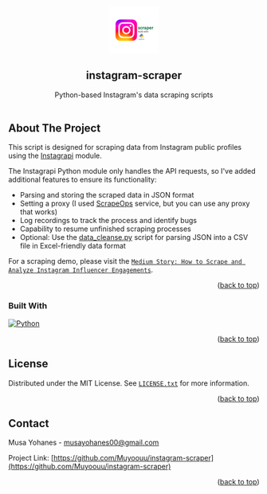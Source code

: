
<a name="readme-top"></a>

<!-- PROJECT SHIELDS -->
<!--
*** I'm using markdown "reference style" links for readability.
*** Reference links are enclosed in brackets [ ] instead of parentheses ( ).
*** See the bottom of this document for the declaration of the reference variables
*** for contributors-url, forks-url, etc. This is an optional, concise syntax you may use.
*** https://www.markdownguide.org/basic-syntax/#reference-style-links
-->


<!-- PROJECT LOGO -->
<br />
<div align="center">
<img src="img/instagram_scraper_logo.png" width="20%" height="20%">
<h2 align="center">instagram-scraper</h2>

  <p align="center">
    Python-based Instagram's data scraping scripts
    <br />
    <br />
</div>


<!-- ABOUT THE PROJECT -->
## About The Project

This script is designed for scraping data from Instagram public profiles using the [Instagrapi](https://github.com/subzeroid/instagrapi) module.

The Instagrapi Python module only handles the API requests, so I've added additional features to ensure its functionality:
- Parsing and storing the scraped data in JSON format
- Setting a proxy (I used [ScrapeOps](https://scrapeops.io/) service, but you can use any proxy that works)
- Log recordings to track the process and identify bugs
- Capability to resume unfinished scraping processes
- Optional: Use the [data_cleanse.py](data_cleanse.py) script for parsing JSON into a CSV file in Excel-friendly data format

For a scraping demo, please visit the [`Medium Story: How to Scrape and Analyze Instagram Influencer Engagements`](https://medium.com/@musayohanes00/how-to-scrape-and-analyze-instagram-influencer-engagements-ae01197c652b).

<p align="right">(<a href="#readme-top">back to top</a>)</p>

### Built With

[![Python][Python.py]][Python-url] 

<p align="right">(<a href="#readme-top">back to top</a>)</p>

<!-- LICENSE -->
## License

Distributed under the MIT License. See [`LICENSE.txt`](LICENSE.txt) for more information.

<p align="right">(<a href="#readme-top">back to top</a>)</p>


<!-- CONTACT -->
## Contact

Musa Yohanes - musayohanes00@gmail.com

Project Link: [https://github.com/Muyoouu/instagram-scraper](https://github.com/Muyoouu/instagram-scraper)

<p align="right">(<a href="#readme-top">back to top</a>)</p>

<!-- MARKDOWN LINKS & IMAGES -->
<!-- https://www.markdownguide.org/basic-syntax/#reference-style-links -->
[Python.py]: https://img.shields.io/badge/python-3670A0?style=for-the-badge&logo=python&logoColor=ffdd54
[Python-url]: https://www.python.org/